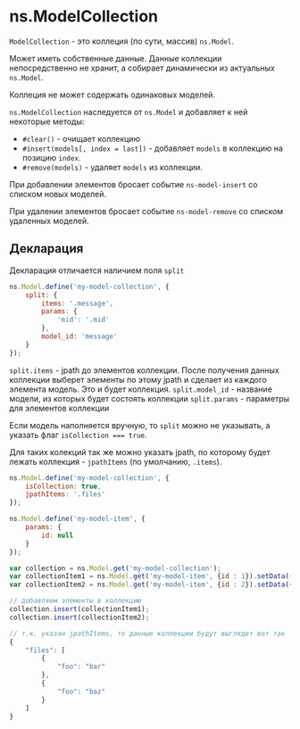 # ns.ModelCollection

`ModelCollection` - это коллеция (по сути, массив) `ns.Model`.

Может иметь собственные данные.
Данные коллекции непосредственно не хранит, а собирает динамически из актуальных `ns.Model`.

Коллеция не может содержать одинаковых моделей.

`ns.ModelCollection` наследуется от `ns.Model` и добавляет к ней некоторые методы:
 - `#clear()` - очищает коллекцию
 - `#insert(models[, index = last])` - добавляет `models` в коллекцию на позицию `index`.
 - `#remove(models)` - удаляет `models` из коллекции.

При добавлении элементов бросает событие `ns-model-insert` со списком новых моделей.

При удалении элементов бросает событие `ns-model-remove` со списком удаленных моделей.

## Декларация

Декларация отличается наличием поля `split`

```js
ns.Model.define('my-model-collection', {
    split: {
        items: '.message',
        params: {
            'mid': '.mid'
        },
        model_id: 'message'
    }
});
```

`split.items` - jpath до элементов коллекции. После получения данных коллекции выберет элементы по этому jpath и сделает из каждого элемента модель. Это и будет коллекция.
`split.model_id` - название модели, из которых будет состоять коллекции
`split.params` - параметры для элементов коллекции

Если модель наполняется вручную, то `split` можно не указывать, а указать флаг `isCollection === true`.

Для таких колекций так же можно указать jpath, по которому будет лежать коллекция - `jpathItems` (по умолчанию, `.items`).

```js
ns.Model.define('my-model-collection', {
    isCollection: true,
    jpathItems: '.files'
});

ns.Model.define('my-model-item', {
    params: {
        id: null
    }
});

var collection = ns.Model.get('my-model-collection');
var collectionItem1 = ns.Model.get('my-model-item', {id : 1}).setData({'foo': 'bar'});
var collectionItem2 = ns.Model.get('my-model-item', {id : 2}).setData({'foo': 'baz'});

// добавляем элементы в коллекцию
collection.insert(collectionItem1);
collection.insert(collectionItem2);

// т.к. указан jpathItems, то данные коллекции будут выглядет вот так
{
    "files": [
        {
            "foo": "bar"
        },
        {
            "foo": "baz"
        }
    ]
}
```


